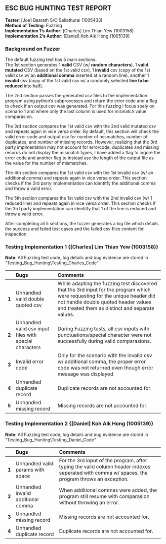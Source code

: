 ## ESC BUG HUNTING TEST REPORT

**Tester**: [Joe] Baarath S/O Sellathurai (1005433)<br>
**Method of Testing**: Fuzzing<br>
**Implementation 1’s Author**: [Charles] Lim Thian Yew (1003158)<br>
**Implementation 2’s Author**: [Daniel] Koh Aik Hong  (1005139)<br>

### Background on Fuzzer<br>
The default fuzzing test has 5 main sections.<br>
The 1st section generates 1 **valid** CSV (w/ **random characters**), 1 **valid mutated** CSV (based on the 1st valid csv), 1 **invalid** csv (copy of the 1st valid csv w/ an **additional comma** inserted at a random line), another 1 **invalid** csv (copy of the 1st valid csv w/ a randomly selected **line to be reduced** into half).

The 2nd section passes the generated csv files to the implementation program using python’s subprocesses and return the error code and a flag to check if an output csv was generated. For this fuzzing I focus soely on scenario 1 and where only the last column is used for mismatch value comparasion.

The 3rd section compares the 1st valid csv with the 2nd valid mutated csv and repeats again in vice versa order. By default, this section will check the valid error code and output csv for number of mismatches, number of duplicates, and number of missing records. However, realizing that the 3rd party implmentation may not account for errorcode, duplicates and missing records do not display the mismatch types, I have added a flag to ingore the error code and another flag to instead use the length of the output file as the value for the number of mismatches.

The 4th section compares the 1st valid csv with the 1st invalid csv (w/ an additional comma) and repeats again in vice versa order. This section checks if the 3rd party implementation can identitfy the additional comma and throw a valid error.

The 5th section compares the 1st valid csv with the 2nd invalid csv (w/ 1 reduced line) and repeats again in vice versa order. This section checks if the 3rd party implementation can identitfy that 1 of the line is reduced and throw a valid error.

After completing all 5 sections, the fuzzer generates a log file which details the success and failed test cases and the failed csv files content for inspection.

### Testing Implementation 1 {[Charles] Lim Thian Yew (1003158)}

**Note**: All Fuzzing test code, log details and bug evidence 
are stored in “Testing\_Bug\_Hunting\Testing\_Charles\_Code”

||**Bugs**|**Comments** |
| :- | :- | :- |
|**1**|Unhandled valid double quoted csv|While adapting the fuzzing test discovered that the 3rd input for the program which were requesting for the unique header did not handle double quoted header values and treated them as distinct and separate values.|
|**2**|Unhandled valid csv input files with special characters|During Fuzzing tests, all csv inputs with punctuations/special character were not successfully during valid comparasions.|
|**3**|Invalid error code|Only for the scenario with the invalid csv w/ additional comma, the proper error code was not returned even though error message was displayed.|
|**4**|Unhandled duplicate record|Duplicate records are not accounted for.|
|**5**|Unhandled missing record|Missing records are not accounted for.|

### Testing Implementation 2 {[Daniel] Koh Aik Hong  (1005139)}

**Note**: All Fuzzing test code, log details and bug evidence 
are stored in “Testing\_Bug\_Hunting\Testing\_Daniel\_Code”

||**Bugs**|**Comments**|
| :- | :- | :- |
|**1**|Unhandled valid params with space|For the 3rd input of the program, after typing the valid column header indexes seperated with comma w/ spaces, the program throws an exception.|
|**2**|Unhandled invalid additional comma|When additional commas were added, the program still resume with comparasion without throwing an error.|
|**3**|Unhandled missing record|Missing records are not accounted for.|
|**4**|Unhandled duplicate record|Duplicate records are not accounted for.|


